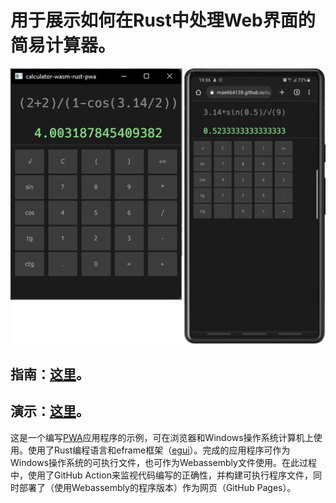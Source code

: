 # 用于展示如何在Rust中处理Web界面的简易计算器。

![Screenshot7](tutorial/img/Screenshot7.png)

## 指南：[这里](tutorial/tutorial.md)。

## 演示：[这里](https://mae664128.github.io/calculator-wasm-rust-pwa/)。

这是一个编写[PWA](https://en.wikipedia.org/wiki/Progressive_web_app)应用程序的示例，可在浏览器和Windows操作系统计算机上使用。使用了Rust编程语言和eframe框架（[egui](https://github.com/emilk/egui#quick-start)）。完成的应用程序可作为Windows操作系统的可执行文件，也可作为Webassembly文件使用。在此过程中，使用了GitHub Action来监视代码编写的正确性，并构建可执行程序文件，同时部署了（使用Webassembly的程序版本）作为网页（GitHub Pages）。